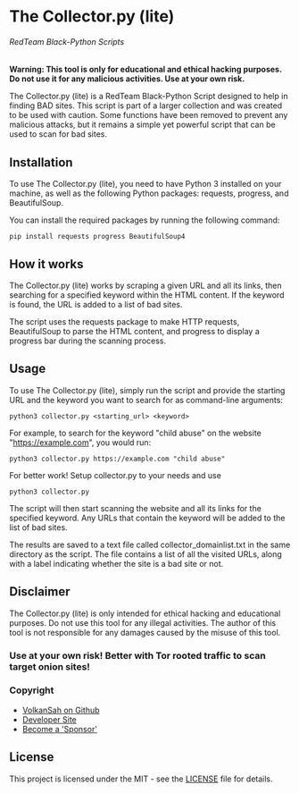 # The Collector.py (lite)
###### RedTeam Black-Python Scripts
**Warning: This tool is only for educational and ethical hacking purposes. Do not use it for any malicious activities. Use at your own risk.**

The Collector.py (lite) is a RedTeam Black-Python Script designed to help in finding BAD sites. This script is part of a larger collection and was created to be used with caution. Some functions have been removed to prevent any malicious attacks, but it remains a simple yet powerful script that can be used to scan for bad sites.

## Installation
To use The Collector.py (lite), you need to have Python 3 installed on your machine, as well as the following Python packages: requests, progress, and BeautifulSoup.

You can install the required packages by running the following command:

```shell
pip install requests progress BeautifulSoup4
```
## How it works
The Collector.py (lite) works by scraping a given URL and all its links, then searching for a specified keyword within the HTML content. If the keyword is found, the URL is added to a list of bad sites.

The script uses the requests package to make HTTP requests, BeautifulSoup to parse the HTML content, and progress to display a progress bar during the scanning process.

## Usage
To use The Collector.py (lite), simply run the script and provide the starting URL and the keyword you want to search for as command-line arguments:

```shell
python3 collector.py <starting_url> <keyword>
```
For example, to search for the keyword "child abuse" on the website "https://example.com", you would run:
```shell
python3 collector.py https://example.com "child abuse"
```
For better work! Setup collector.py to your needs and use

```shell
python3 collector.py
```

The script will then start scanning the website and all its links for the specified keyword. Any URLs that contain the keyword will be added to the list of bad sites.

The results are saved to a text file called collector_domainlist.txt in the same directory as the script. The file contains a list of all the visited URLs, along with a label indicating whether the site is a bad site or not.

## Disclaimer
The Collector.py (lite) is only intended for ethical hacking and educational purposes. Do not use this tool for any illegal activities. The author of this tool is not responsible for any damages caused by the misuse of this tool.

### Use at your own risk! Better with Tor rooted traffic to scan target onion sites!

### Copyright
- [VolkanSah on Github](https://github.com/volkansah)
- [Developer Site](https://volkansah.github.io)
- [Become a 'Sponsor'](https://github.com/sponsors/volkansah)
## License
This project is licensed under the MIT - see the [LICENSE](LICENSE) file for details.
